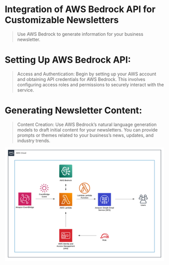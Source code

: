 # Integration of AWS Bedrock API for Customizable Newsletters

> Use AWS Bedrock to generate information for your business newsletter. 

# Setting Up AWS Bedrock API:

> Access and Authentication: Begin by setting up your AWS account and obtaining API credentials for AWS Bedrock. This involves configuring access roles and permissions to securely interact with the service.

# Generating Newsletter Content:

> Content Creation: Use AWS Bedrock’s natural language generation models to draft initial content for your newsletters. You can provide prompts or themes related to your business’s news, updates, and industry trends.

![AWS Diagram](https://github.com/DaiIshida4869/post-it-system/blob/main/AWS%20Diagram.png)
